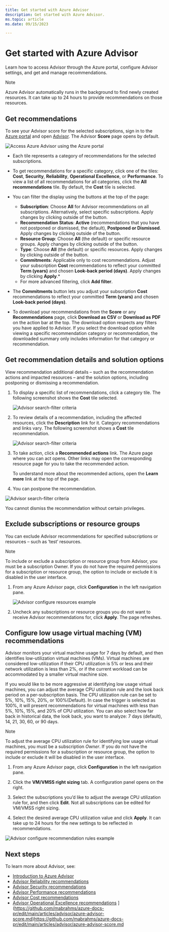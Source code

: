 ```yaml
---
title: Get started with Azure Advisor
description: Get started with Azure Advisor.
ms.topic: article
ms.date: 09/15/2023

---
```


# Get started with Azure Advisor

Learn how to access Advisor through the Azure portal, configure Advisor settings, and get and manage recommendations.

> [!NOTE]
> Azure Advisor automatically runs in the background to find newly created resources. It can take up to 24 hours to provide recommendations on those resources.

## Get recommendations

To see your Advisor score for the selected subscriptions, sign in to the [Azure portal](https://portal.azure.com) and open [Advisor](https://aka.ms/azureadvisordashboard). The Advisor **Score** page opens by default. 

   ![Access Azure Advisor using the Azure portal](./media/advisor-get-started/advisor-score-page2.png) 

* Each tile represents a category of recommendations for the selected subscriptions.  

* To get recommendations for a specific category, click one of the tiles: **Cost**, **Security**, **Reliability**, **Operational Excellence**, or **Performance**. To view a list of all recommendations for all categories, click the **All recommendations** tile. By default, the **Cost** tile is selected.

* You can filter the display using the buttons at the top of the page:
   * **Subscription**: Choose **All** for Advisor recommendations on all subscriptions. Alternatively, select specific subscriptions. Apply changes by clicking outside of the button.
   * **Recommendation Status**: **Active** (recommendations that you have not postponed or dismissed, the default), **Postponed or Dismissed**. Apply changes by clicking outside of the button.
   * **Resource Group**: Choose **All** (the default) or specific resource groups. Apply changes by clicking outside of the button.
   * **Type**: Choose **All** (the default) or specific resources. Apply changes by clicking outside of the button.
   * **Commitments**: Applicable only to cost recommendations. Adjust your subscription **Cost** recommendations to reflect your committed **Term (years)** and chosen **Look-back period (days)**. Apply changes by clicking **Apply**.*
   * For more advanced filtering, click **Add filter**.

* The **Commitments** button lets you adjust your subscription **Cost** recommendations to reflect your committed **Term (years)** and chosen **Look-back period (days)**.

* To download your recommendations from the **Score** or any **Recommendations** page, click **Download as CSV** or **Download as PDF** on the action bar at the top. The download option respects any filters you have applied to Advisor.  If you select the download option while viewing a specific recommendation category or recommendation, the downloaded summary only includes information for that category or recommendation.

## Get recommendation details and solution options

View recommendation additional details – such as the recommendation actions and impacted resources – and the solution options, including postponing or dismissing a recommendation.

1. To display a specific list of recommendations, click a category tile. The following screenshot shows the **Cost** tile selected.

    ![Advisor search-filter criteria](./media/advisor-get-started/advisor-cost-tile-no-wsp.png)

1. To review details of a recommendation, including the affected resources, click the **Description** link for it. Category recommendations and links vary. The following screenshot shows a **Cost** tile recommendation.

   ![Advisor search-filter criteria](./media/advisor-get-started/advisor-cost-tile-recommendation-detail-no-wsp.png)
   
1. To take action, click a **Recommended actions** link. The Azure page where you can act opens. Other links may open the corresponding resource page for you to take the recommended action.
  
   To understand more about the recommended actions, open the **Learn more** link at the top of the page.

1.   You can postpone the recommendation.

   ![Advisor search-filter criteria](./media/advisor-get-started/advisor-recommendation-postpone.png)

   You cannot dismiss the recommendation without certain privileges.

## Exclude subscriptions or resource groups

You can exclude Advisor recommendations for specified subscriptions or resources – such as ‘test’ resources. 

> [!NOTE]
> To include or exclude a subscription or resource group from Advisor, you must be a subscription Owner.  If you do not have the required permissions for a subscription or resource group, the option to include or exclude it is disabled in the user interface.

1. From any Azure Advisor page, click **Configuration** in the left navigation pane.

    ![Advisor configure resources example](./media/advisor-get-started/advisor-configure-resources-no-wsp.png)

1. Uncheck any subscriptions or resource groups you do not want to receive Advisor recommendations for, click **Apply**. The page refreshes.

## Configure low usage virtual maching (VM) recommendations

Advisor monitors your virtual machine usage for 7 days by default, and then identifies low-utilization virtual machines (VMs).
Virtual machines are considered low-utilization if their CPU utilization is 5% or less and their network utilization is less than 2%, or if the current workload can be accommodated by a smaller virtual machine size.

If you would like to be more aggressive at identifying low usage virtual machines, you can adjust the average CPU utilization rule and the look back period on a per-subscription basis.
The CPU utilization rule can be set to 5%, 10%, 15%, 20%, or 100%(Default). In case the trigger is selected as 100%, it will present recommendations for virtual machines with less than 5%, 10%, 15%, and 20% of CPU utilization. You can also select how far back in historical data, the look back, you want to analyze: 7 days (default), 14, 21, 30, 60, or 90 days.

> [!NOTE]
> To adjust the average CPU utilization rule for identifying low usage virtual machines, you must be a subscription *Owner*.  If you do not have the required permissions for a subscription or resource group, the option to include or exclude it will be disabled in the user interface.

1. From any Azure Advisor page, click **Configuration** in the left navigation pane. 

1. Click the **VM/VMSS right sizing** tab. A configuration panel opens on the right.

1. Select the subscriptions you’d like to adjust the average CPU utilization rule for, and then click **Edit**. Not all subscriptions can be edited for VM/VMSS right sizing.

1. Select the desired average CPU utilization value and click **Apply**. It can take up to 24 hours for the new settings to be reflected in recommendations.

  ![Advisor configure recommendation rules example](./media/advisor-get-started/advisor-configure-rules.png) 

## Next steps

To learn more about Advisor, see:

- [Introduction to Azure Advisor](advisor-overview.md)
- [Advisor Reliability recommendations](advisor-high-availability-recommendations.md)
- [Advisor Security recommendations](advisor-security-recommendations.md)
- [Advisor Performance recommendations](advisor-performance-recommendations.md)
- [Advisor Cost recommendations](advisor-cost-recommendations.md)
- [Advisor Operational Excellence recommendations](advisor-operational-excellence-recommendations.md)
](https://github.com/mabrahms/azure-docs-pr/edit/main/articles/advisor/azure-advisor-score.md)https://github.com/mabrahms/azure-docs-pr/edit/main/articles/advisor/azure-advisor-score.md
